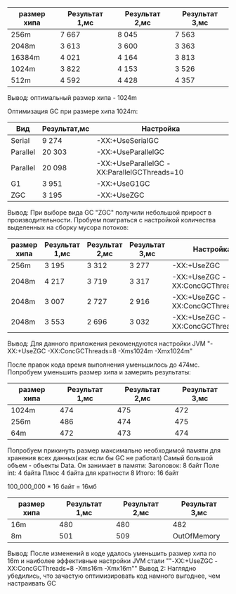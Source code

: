 | размер хипа | Результат 1,мс | Результат 2,мс | Результат 3,мс |
|-------------|----------------|----------------|----------------|
| 256m        | 7 667          | 8 045          | 7 563          |
| 2048m       | 3 613          | 3 600          | 3 363          |
| 16384m      | 4 021          | 4 164          | 3 813          |
| 1024m       | 3 822          | 4 153          | 3 526          |
| 512m        | 4 592          | 4 428          | 4 357          |

Вывод: оптимальный размер хипа - 1024m

Оптимизация GC при размере хипа 1024m:

| Вид      | Результат,мс | Настройка                                   |
|----------|--------------|---------------------------------------------|
| Serial   | 9 274        | -XX:+UseSerialGC                            |
| Parallel | 20 303       | -XX:+UseParallelGC                          |
| Parallel | 20 098       | -XX:+UseParallelGC -XX:ParallelGCThreads=10 |
| G1       | 3 951        | -XX:+UseG1GC                                |
| ZGC      | 3 195        | -XX:+UseZGC                                 |

Вывод: При выборе вида GC "ZGC" получили небольшой прирост в производительности.
Пробуем поиграться с настройкой количества выделенных на сборку мусора потоков:

| размер хипа | Результат 1,мс | Результат 2,мс | Результат 3,мс | Настройка                        |
|-------------|----------------|----------------|----------------|----------------------------------|
| 256m        | 3 195          | 3 312          | 3 277          | -XX:+UseZGC                      |
| 2048m       | 4 217          | 3 719          | 3 317          | -XX:+UseZGC -XX:ConcGCThreads=2  |
| 2048m       | 3 007          | 2 727          | 2 916          | -XX:+UseZGC -XX:ConcGCThreads=8  |
| 2048m       | 3 553          | 2 696          | 3 032          | -XX:+UseZGC -XX:ConcGCThreads=10 |

Вывод: Для данного приложения рекомендуются настройки JVM "-XX:+UseZGC -XX:ConcGCThreads=8 -Xms1024m -Xmx1024m"

После правок кода время выполнения уменьшилось до 474мс.
Попробуем уменьшить размер хипа и замерить результаты:

| размер хипа | Результат 1,мс | Результат 2,мс | Результат 3,мс |
|-------------|----------------|----------------|----------------|
| 1024m       | 474            | 475            | 472            |
| 256m        | 486            | 474            | 475            |
| 64m         | 472            | 473            | 474            |

Попробуем прикинуть размер максимально необходимой памяти для хранения всех данных(как если бы GC не работал)
Самый большой объем - объекты Data. 
Он занимает в памяти: 
Заголовок: 8 байт 
Поле int: 4 байта
Плюс 4 байта для кратности 8
Итого: 16 байт

100_000_000 * 16 байт = 16мб

| размер хипа | Результат 1,мс | Результат 2,мс | Результат 3,мс |
|-------------|----------------|----------------|----------------|
| 16m         | 480            | 480            | 482            |
| 8m          | 501            | 509            | OutOfMemory    |

Вывод: После изменений в коде удалось уменьшить размер хипа по 16m и наиболее эффективные настройки JVM стали ""-XX:+UseZGC -XX:ConcGCThreads=8 -Xms16m -Xmx16m""
Вывод 2: Наглядно убедились, что зачастую оптимизировать код намного выгоднее, чем настраивать GC
